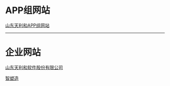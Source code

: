 # APP组网站

[山东天利和APP组网站](https://ouyiteam.github.io/)

------
# 企业网站

[山东天利和软件股份有限公司](http://www.cn-talent.net/)

[智塑造](https://www.mdqxt.cn/)

